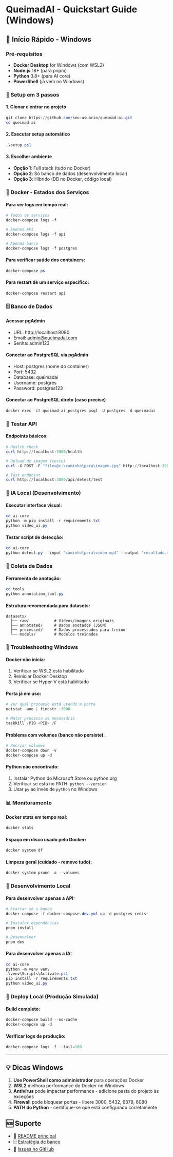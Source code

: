 # QueimadAI - Quickstart Guide (Windows)

## 🚀 Início Rápido - Windows

### Pré-requisitos
- **Docker Desktop** for Windows (com WSL2)
- **Node.js** 18+ (para pnpm)
- **Python** 3.8+ (para AI core)
- **PowerShell** (já vem no Windows)

### 🎯 Setup em 3 passos

#### 1. Clonar e entrar no projeto
```powershell
git clone https://github.com/seu-usuario/queimad-ai.git
cd queimad-ai
```

#### 2. Executar setup automático
```powershell
.\setup.ps1
```

#### 3. Escolher ambiente
- **Opção 1**: Full stack (tudo no Docker)
- **Opção 2**: Só banco de dados (desenvolvimento local)
- **Opção 3**: Híbrido (DB no Docker, código local)

### 🐳 Docker - Estados dos Serviços

#### Para ver logs em tempo real:
```powershell
# Todos os serviços
docker-compose logs -f

# Apenas API
docker-compose logs -f api

# Apenas banco
docker-compose logs -f postgres
```

#### Para verificar saúde dos containers:
```powershell
docker-compose ps
```

#### Para restart de um serviço específico:
```powershell
docker-compose restart api
```

### 🗄️ Banco de Dados

#### Acessar pgAdmin
- URL: http://localhost:8080
- Email: admin@queimadai.com
- Senha: admin123

#### Conectar ao PostgreSQL via pgAdmin
- Host: postgres (nome do container)
- Port: 5432
- Database: queimadai
- Username: postgres
- Password: postgres123

#### Conectar ao PostgreSQL direto (caso precise)
```powershell
docker exec -it queimad-ai_postgres psql -U postgres -d queimadai
```

### 🧪 Testar API

#### Endpoints básicos:
```powershell
# Health check
curl http://localhost:3000/health

# Upload de imagem (teste)
curl -X POST -F "file=@c:\caminho\para\imagem.jpg" http://localhost:3000/api/detect/image

# Test endpoint
curl http://localhost:3000/api/detect/test
```

### 🤖 IA Local (Desenvolvimento)

#### Executar interface visual:
```powershell
cd ai-core
python -m pip install -r requirements.txt
python video_ui.py
```

#### Testar script de detecção:
```powershell
cd ai-core
python detect.py --input "caminho\para\video.mp4" --output "resultado.mp4"
```

### 🎯 Coleta de Dados

#### Ferramenta de anotação:
```powershell
cd tools
python annotation_tool.py
```

#### Estrutura recomendada para datasets:
```
datasets/
  ├── raw/           # Vídeos/imagens originais
  ├── annotated/     # Dados anotados (JSON)
  ├── processed/     # Dados processados para treino
  └── models/        # Modelos treinados
```

### 🚨 Troubleshooting Windows

#### Docker não inicia:
1. Verificar se WSL2 está habilitado
2. Reiniciar Docker Desktop
3. Verificar se Hyper-V está habilitado

#### Porta já em uso:
```powershell
# Ver qual processo está usando a porta
netstat -ano | findstr :3000

# Matar processo se necessário
taskkill /PID <PID> /F
```

#### Problema com volumes (banco não persiste):
```powershell
# Recriar volumes
docker-compose down -v
docker-compose up -d
```

#### Python não encontrado:
1. Instalar Python do Microsoft Store ou python.org
2. Verificar se está no PATH: `python --version`
3. Usar `py` ao invés de `python` no Windows

### 📊 Monitoramento

#### Docker stats em tempo real:
```powershell
docker stats
```

#### Espaço em disco usado pelo Docker:
```powershell
docker system df
```

#### Limpeza geral (cuidado - remove tudo):
```powershell
docker system prune -a --volumes
```

### 🔧 Desenvolvimento Local

#### Para desenvolver apenas a API:
```powershell
# Startar só o banco
docker-compose -f docker-compose.dev.yml up -d postgres redis

# Instalar dependências
pnpm install

# Desenvolver
pnpm dev
```

#### Para desenvolver apenas a IA:
```powershell
cd ai-core
python -m venv venv
.\venv\Scripts\Activate.ps1
pip install -r requirements.txt
python video_ui.py
```

### 🚀 Deploy Local (Produção Simulada)

#### Build completo:
```powershell
docker-compose build --no-cache
docker-compose up -d
```

#### Verificar logs de produção:
```powershell
docker-compose logs -f --tail=100
```

---

## 💡 Dicas Windows

1. **Use PowerShell como administrador** para operações Docker
2. **WSL2** melhora performance do Docker no Windows
3. **Antivírus** pode impactar performance - adicione pasta do projeto às exceções
4. **Firewall** pode bloquear portas - libere 3000, 5432, 6379, 8080
5. **PATH do Python** - certifique-se que está configurado corretamente

## 🆘 Suporte

- 📖 [README principal](./README.md)
- 🗄️ [Estratégia de banco](./docs/DATABASE-STRATEGY.md)
- 🐛 [Issues no GitHub](https://github.com/seu-usuario/queimad-ai/issues)
